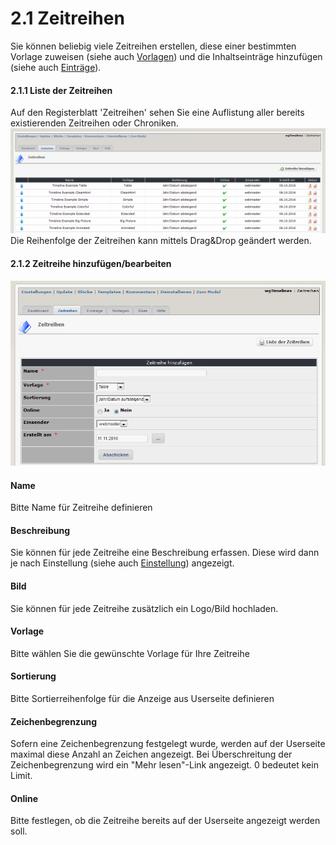 # 2.1 Zeitreihen

Sie können beliebig viele Zeitreihen erstellen, diese einer bestimmten Vorlage zuweisen (siehe auch [Vorlagen](2admin_templates.md)) und die Inhaltseinträge hinzufügen (siehe auch [Einträge](2admin_items.md)).

#### 2.1.1 Liste der Zeitreihen
Auf den Registerblatt 'Zeitreihen' sehen Sie eine Auflistung aller bereits existierenden Zeitreihen oder Chroniken.
![](../assets/2admin_timelines_list.png)
Die Reihenfolge der Zeitreihen kann mittels Drag&Drop geändert werden.

#### 2.1.2 Zeitreihe hinzufügen/bearbeiten
![](../assets/2admin_timelines_add.png)

#### Name
Bitte Name für Zeitreihe definieren

#### Beschreibung
Sie können für jede Zeitreihe eine Beschreibung erfassen. Diese wird dann je nach Einstellung (siehe auch [Einstellung](2preferences.md)) angezeigt.

#### Bild
Sie können für jede Zeitreihe zusätzlich ein Logo/Bild hochladen.

#### Vorlage
Bitte wählen Sie die gewünschte Vorlage für Ihre Zeitreihe

#### Sortierung
Bitte Sortierreihenfolge für die Anzeige aus Userseite definieren

#### Zeichenbegrenzung
Sofern eine Zeichenbegrenzung festgelegt wurde, werden auf der Userseite maximal diese Anzahl an Zeichen angezeigt. Bei Überschreitung der Zeichenbegrenzung wird ein "Mehr lesen"-Link angezeigt.
0 bedeutet kein Limit.

#### Online
Bitte festlegen, ob die Zeitreihe bereits auf der Userseite angezeigt werden soll.
 